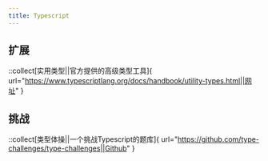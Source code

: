```yaml
---
title: Typescript
---
```


## 扩展

::collect[实用类型||官方提供的高级类型工具]{ url="https://www.typescriptlang.org/docs/handbook/utility-types.html||网址" }


## 挑战

::collect[类型体操||一个挑战Typescript的题库]{ url="https://github.com/type-challenges/type-challenges||Github" }
